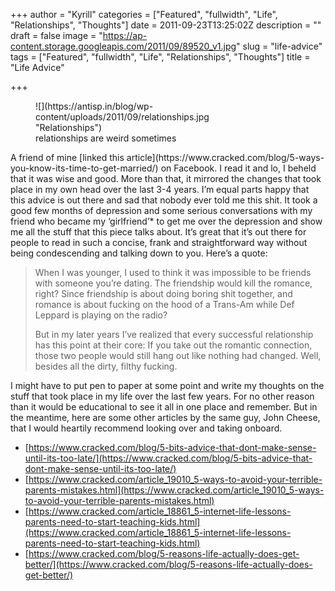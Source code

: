 +++
author = "Kyrill"
categories = ["Featured", "fullwidth", "Life", "Relationships", "Thoughts"]
date = 2011-09-23T13:25:02Z
description = ""
draft = false
image = "https://ap-content.storage.googleapis.com/2011/09/89520_v1.jpg"
slug = "life-advice"
tags = ["Featured", "fullwidth", "Life", "Relationships", "Thoughts"]
title = "Life Advice"

+++


<figure class="thumbnail wp-caption alignright" style="width: 310px">
![](https://antisp.in/blog/wp-content/uploads/2011/09/relationships.jpg "Relationships")<figcaption class="caption wp-caption-text">relationships are weird sometimes</figcaption></figure>A friend of mine [linked this article](https://www.cracked.com/blog/5-ways-you-know-its-time-to-get-married/)
 on Facebook. I read it and lo, I beheld that it was wise and good. More than that, it mirrored the changes that took place in my own head over the last 3-4 years. I’m equal parts happy that this advice is out there and sad that nobody ever told me this shit. It took a good few months of depression and some serious conversations with my friend who became my ‘girlfriend’* to get me over the depression and show me all the stuff that this piece talks about. It’s great that it’s out there for people to read in such a concise, frank and straightforward way without being condescending and talking down to you. Here’s a quote:

> When I was younger, I used to think it was impossible to be friends with someone you’re dating. The friendship would kill the romance, right? Since friendship is about doing boring shit together, and romance is about fucking on the hood of a Trans-Am while Def Leppard is playing on the radio?
> 
> But in my later years I’ve realized that every successful relationship has this point at their core: If you take out the romantic connection, those two people would still hang out like nothing had changed. Well, besides all the dirty, filthy fucking.

I might have to put pen to paper at some point and write my thoughts on the stuff that took place in my life over the last few years. For no other reason than it would be educational to see it all in one place and remember. But in the meantime, here are some other articles by the same guy, John Cheese, that I would heartily recommend looking over and taking onboard.

- [https://www.cracked.com/blog/5-bits-advice-that-dont-make-sense-until-its-too-late/](https://www.cracked.com/blog/5-bits-advice-that-dont-make-sense-until-its-too-late/)
- [https://www.cracked.com/article_19010_5-ways-to-avoid-your-terrible-parents-mistakes.html](https://www.cracked.com/article_19010_5-ways-to-avoid-your-terrible-parents-mistakes.html)
- [https://www.cracked.com/article_18861_5-internet-life-lessons-parents-need-to-start-teaching-kids.html](https://www.cracked.com/article_18861_5-internet-life-lessons-parents-need-to-start-teaching-kids.html)
- [https://www.cracked.com/blog/5-reasons-life-actually-does-get-better/](https://www.cracked.com/blog/5-reasons-life-actually-does-get-better/)

 



